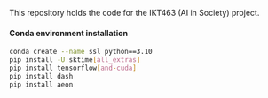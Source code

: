 This repository holds the code for the IKT463 (AI in Society) project.

#### Conda environment installation
```bash
conda create --name ssl python==3.10
pip install -U sktime[all_extras]
pip install tensorflow[and-cuda]
pip install dash
pip install aeon
```
